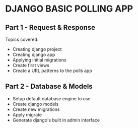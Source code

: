 # DJANGO BASIC POLLING APP

## Part 1 - Request & Response
Topics covered:
- Creating django project
- Creating django app
- Applying initial migrations
- Create first views
- Create a URL patterns to the polls app

## Part 2 - Database & Models
- Setup default database engine to use
- Create django models
- Create new migrations 
- Apply migrate
- Generate django's built in admin interface


